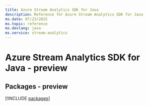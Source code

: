 ```yaml
---
title: Azure Stream Analytics SDK for Java
description: Reference for Azure Stream Analytics SDK for Java
ms.date: 07/23/2025
ms.topic: reference
ms.devlang: java
ms.service: stream-analytics
---
```

# Azure Stream Analytics SDK for Java - preview
## Packages - preview
[!INCLUDE [packages](stream-analytics-index.md)]